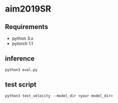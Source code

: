 # aim2019SR

## Requirements

* python 3.x
* pytorch 1.1 

## inference

```shell
python3 eval.py
```

## test script

```shell
python3 test_velocity --model_dir <your model_dir>
```

